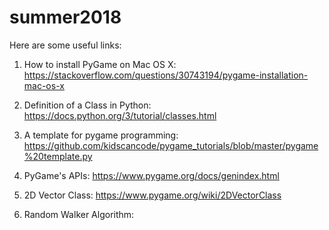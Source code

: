# summer2018

Here are some useful links:

1. How to install PyGame on Mac OS X:
https://stackoverflow.com/questions/30743194/pygame-installation-mac-os-x

2. Definition of a Class in Python:
https://docs.python.org/3/tutorial/classes.html

3. A template for pygame programming:
https://github.com/kidscancode/pygame_tutorials/blob/master/pygame%20template.py

4. PyGame's APIs:
https://www.pygame.org/docs/genindex.html

5. 2D Vector Class:
https://www.pygame.org/wiki/2DVectorClass

6. Random Walker Algorithm:


